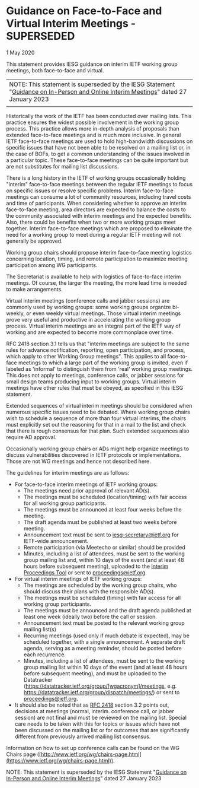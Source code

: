Guidance on Face-to-Face and Virtual Interim Meetings - SUPERSEDED
==================================================================

1 May 2020

This statement provides IESG guidance on interim IETF working group meetings, both face-to-face and virtual.



|  |
| --- |
| NOTE: This statement is superseded by the IESG Statement "[Guidance on In-Person and Online Interim Meetings](https://www.ietf.org/about/groups/iesg/statements/interim-meetings-guidance/)" dated 27 January 2023 |
|  |

Historically the work of the IETF has been conducted over mailing lists. This practice ensures the widest possible involvement in the working group process. This practice allows more in-depth analysis of proposals than extended face-to-face meetings and is much more inclusive. In general IETF face-to-face meetings are used to hold high-bandwidth discussions on specific issues that have not been able to be resolved on a mailing list or, in the case of BOFs, to get a common understanding of the issues involved in a particular topic. These face-to-face meetings can be quite important but are not substitutes for mailing list discussions. 

There is a long history in the IETF of working groups occasionally holding "interim" face-to-face meetings between the regular IETF meetings to focus on specific issues or resolve specific problems. Interim face-to-face meetings can consume a lot of community resources, including travel costs and time of participants. When considering whether to approve an interim face-to-face meeting, area directors are expected to balance the costs to the community associated with interim meetings and the expected benefits. Also, there could be benefits when two or more working groups meet together. Interim face-to-face meetings which are proposed to eliminate the need for a working group to meet during a regular IETF meeting will not generally be approved. 

Working group chairs should propose interim face-to-face meeting logistics concerning location, timing, and remote participation to maximize meeting participation among WG participants. 

The Secretariat is available to help with logistics of face-to-face interim meetings. Of course, the larger the meeting, the more lead time is needed to make arrangements. 

Virtual interim meetings (conference calls and jabber sessions) are commonly used by working groups: some working groups organize bi-weekly, or even weekly virtual meetings. Those virtual interim meetings prove very useful and productive in accelerating the working group process. Virtual interim meetings are an integral part of the IETF way of working and are expected to become more commonplace over time. 

RFC 2418 section 3.1 tells us that "interim meetings are subject to the same rules for advance notification, reporting, open participation, and process, which apply to other Working Group meetings". This applies to all face-to-face meetings to which a large part of the working group is invited, even if labeled as 'informal' to distinguish them from 'real' working group meetings. This does not apply to meetings, conference calls, or jabber sessions for small design teams producing input to working groups. Virtual interim meetings have other rules that must be obeyed, as specified in this IESG statement. 

Extended sequences of virtual interim meetings should be considered when numerous specific issues need to be debated. Where working group chairs wish to schedule a sequence of more than four virtual interims, the chairs must explicitly set out the reasoning for that in a mail to the list and check that there is rough consensus for that plan. Such extended sequences also require AD approval. 

Occasionally working group chairs or ADs might help organize meetings to discuss vulnerabilities discovered in IETF protocols or implementations. Those are not WG meetings and hence not described here. 

The guidelines for interim meetings are as follows: 

* For face-to-face interim meetings of IETF working groups:
	+ The meetings need prior approval of relevant AD(s).
	+ The meetings must be scheduled (location/timing) with fair access for all working group participants.
	+ The meetings must be announced at least four weeks before the meeting.
	+ The draft agenda must be published at least two weeks before meeting.
	+ Announcement text must be sent to [​iesg-secretary@ietf.org](mailto:iesg-secretary@ietf.org) for IETF-wide announcement.
	+ Remote participation (via Meetecho or similar) should be provided
	+ Minutes, including a list of attendees, must be sent to the working group mailing list and, within 10 days of the event (and at least 48 hours before subsequent meeting), uploaded to the [Interim Proceedings Tool](https://datatracker.ietf.org/secr/proceedings/interim/) or sent to [​proceedings@ietf.org](mailto:proceedings@ietf.org).
* For virtual interim meetings of IETF working groups:
	+ The meetings are scheduled by the working group chairs, who should discuss their plans with the responsible AD(s).
	+ The meetings must be scheduled (timing) with fair access for all working group participants.
	+ The meetings must be announced and the draft agenda published at least one week (ideally two) before the call or session.
	+ Announcement text must be posted to the relevant working group mailing list(s)
	+ Recurring meetings (used only if much debate is expected), may be scheduled together, with a single announcement. A separate draft agenda, serving as a meeting reminder, should be posted before each recurrence.
	+ Minutes, including a list of attendees, must be sent to the working group mailing list within 10 days of the event (and at least 48 hours before subsequent meeting), and must be uploaded to the Datatracker (https://datatracker.ietf.org/group/[wgacronym]/meetings, e.g. <https://datatracker.ietf.org/group/dispatch/meetings/>) or sent to ​[proceedings@ietf.org](mailto:proceedings@ietf.org).
* It should also be noted that as [RFC 2418](http://tools.ietf.org/html/rfc2418) section 3.2 points out, decisions at meetings (normal, interim. conference call, or jabber session) are not final and must be reviewed on the mailing list. Special care needs to be taken with this for topics or issues which have not been discussed on the mailing list or for outcomes that are significantly different from previously arrived mailing list consensus.

  
Information on how to set up conference calls can be found on the WG Chairs page ([http://www.ietf.org/wg/chairs-page.html](https://www.ietf.org/wg/chairs-page.html)).

NOTE: This statement is superseded by the IESG Statement "[Guidance on In-Person and Online Interim Meetings](/about/groups/iesg/statements/interim-meetings-guidance/)" dated 27 January 2023  


